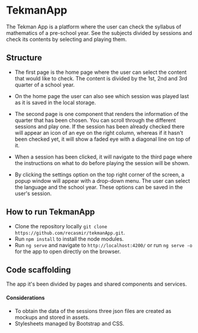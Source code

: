 # TekmanApp

The Tekman App is a platform where the user can check the syllabus of mathematics of a pre-school year. See the subjects divided by sessions and check its contents by selecting and playing them. 

## Structure

* The first page is the home page where the user can select the content that would like to check. The content is divided by the 1st, 2nd and 3rd quarter of a school year.
* On the home page the user can also see which session was played last as it is saved in the local storage.

* The second page is one component that renders the information of the quarter that has been chosen. You can scroll through the different sessions and play one. If the session has been already checked there will appear an icon of an eye on the right column, whereas if it hasn't been checked yet, it will show a faded eye with a diagonal line on top of it.

* When a session has been clicked, it will navigate to the third page where the instructions on what to do before playing the session will be shown.

* By clicking the settings option on the top right corner of the screen, a popup window will appear with a drop-down menu. The user can select the language and the school year. These options can be saved in the user's session.

## How to run TekmanApp

* Clone the repository locally `git clone https://github.com/recasmir/tekmanApp.git`.
* Run `npm install` to install the node modules.
* Run `ng serve` and navigate to `http://localhost:4200/` or run `ng serve -o` for the app to open directly on the browser. 

## Code scaffolding

The app it's been divided by pages and shared components and services.

#### Considerations

* To obtain the data of the sessions three json files are created as mockups and stored in assets.
* Stylesheets managed by Bootstrap and CSS.
